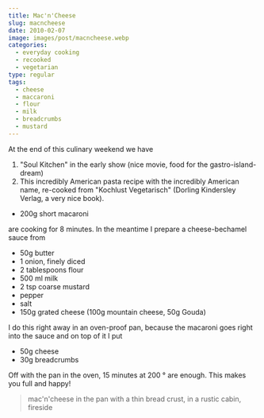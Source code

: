 ```yaml
---
title: Mac'n'Cheese
slug: macncheese
date: 2010-02-07
image: images/post/macncheese.webp
categories: 
  - everyday cooking
  - recooked
  - vegetarian
type: regular
tags: 
  - cheese
  - maccaroni
  - flour
  - milk
  - breadcrumbs
  - mustard
---
```


At the end of this culinary weekend we have

1. "Soul Kitchen" in the early show (nice movie, food for the gastro-island-dream) 
2. This incredibly American pasta recipe with the incredibly American name, re-cooked from "Kochlust Vegetarisch" (Dorling Kindersley Verlag, a very nice book).

* 200g short macaroni

are cooking for 8 minutes. In the meantime I prepare a cheese-bechamel sauce from

* 50g butter 
* 1 onion, finely diced 
* 2 tablespoons flour 
* 500 ml milk 
* 2 tsp coarse mustard 
* pepper 
* salt 
* 150g grated cheese (100g mountain cheese, 50g Gouda)

I do this right away in an oven-proof pan, because the macaroni goes right into the sauce and on top of it I put

* 50g cheese 
* 30g breadcrumbs

Off with the pan in the oven, 15 minutes at 200 ° are enough. This makes you full and happy!

> mac'n'cheese in the pan with a thin bread crust, in a rustic cabin, fireside